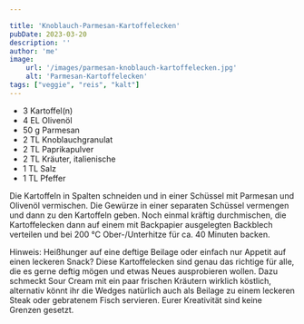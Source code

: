 ```yaml
---

title: 'Knoblauch-Parmesan-Kartoffelecken'
pubDate: 2023-03-20
description: ''
author: 'me'
image:
    url: '/images/parmesan-knoblauch-kartoffelecken.jpg'
    alt: 'Parmesan-Kartoffelecken'
tags: ["veggie", "reis", "kalt"]
---
```

* 3	Kartoffel(n)
* 4 EL	Olivenöl
* 50 g	Parmesan
* 2 TL	Knoblauchgranulat
* 2 TL	Paprikapulver
* 2 TL	Kräuter, italienische
* 1 TL	Salz
* 1 TL	Pfeffer

Die Kartoffeln in Spalten schneiden und in einer Schüssel mit Parmesan und Olivenöl vermischen. Die Gewürze in einer separaten Schüssel vermengen und dann zu den Kartoffeln geben. Noch einmal kräftig durchmischen, die Kartoffelecken dann auf einem mit Backpapier ausgelegten Backblech verteilen und bei 200 °C Ober-/Unterhitze für ca. 40 Minuten backen.

Hinweis: Heißhunger auf eine deftige Beilage oder einfach nur Appetit auf einen leckeren Snack? Diese Kartoffelecken sind genau das richtige für alle, die es gerne deftig mögen und etwas Neues ausprobieren wollen. Dazu schmeckt Sour Cream mit ein paar frischen Kräutern wirklich köstlich, alternativ könnt ihr die Wedges natürlich auch als Beilage zu einem leckeren Steak oder gebratenem Fisch servieren. Eurer Kreativität sind keine Grenzen gesetzt.
